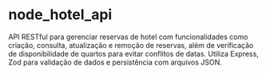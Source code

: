 # node_hotel_api
API RESTful para gerenciar reservas de hotel com funcionalidades como criação, consulta, atualização e remoção de reservas, além de verificação de disponibilidade de quartos para evitar conflitos de datas. Utiliza Express, Zod para validação de dados e persistência com arquivos JSON.
